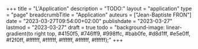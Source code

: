 +++
title = "L'Application"
description = "TODO:"
layout = "application"
type = "page"
breadcrumbTitle = "Application"
auteurs = ["Jean-Baptiste FRON"]
date = "2023-03-27T09:54:00+02:00"
publishdate = "2023-03-27"
lastmod = "2023-03-27"
draft = true
todo = "background-image: linear-gradient(to right top, #4150f5, #746ff9, #998ffc, #bab0fe, #d8d1ff, #e5e0ff, #f2f0ff, #ffffff, #ffffff, #ffffff, #ffffff, #ffffff);"
+++

<script>
  document.getElementById('app-install').addEventListener('click', async () => {
  // Hide the app provided install promotion
  hideInstallPromotion();
  // Show the install prompt
  deferredPrompt.prompt();
  // Wait for the user to respond to the prompt
  const { outcome } = await deferredPrompt.userChoice;
  // Optionally, send analytics event with outcome of user choice
  console.log(`User response to the install prompt: ${outcome}`);
  // We've used the prompt, and can't use it again, throw it away
  deferredPrompt = null;
});
</script>

